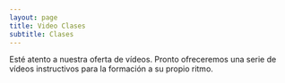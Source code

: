 ```yaml
---
layout: page
title: Video Clases
subtitle: Clases
---
```


Esté atento a nuestra oferta de vídeos. Pronto ofreceremos una serie de vídeos instructivos para la formación a su propio ritmo.
